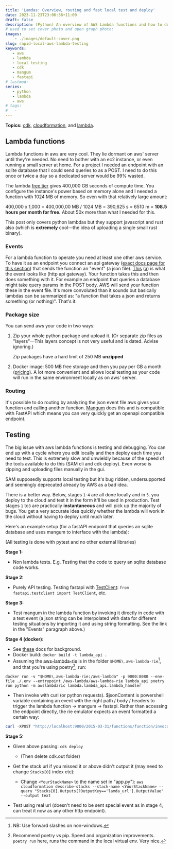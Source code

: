 ```yaml
---
title: 'Lamdas: Overview, routing and fast local test and deploy'
date: 2023-11-23T23:06:36+11:00
draft: false
description: (Python) An overview of AWS Lambda functions and how to do end to end testing. The function itself uses mangum to glue it to FastAPI.
# used to set cover photo and open graph photo:
images: 
    - ./images/default-cover.png
slug: rapid-local-aws-lambda-testing
keywords:
   - aws
   - lambda
   - local testing
   - cdk
   - mangum
   - fastapi
# lastmod: 
series:
   - python
   - lambda
   - aws
# tags: 
#   -
---
```




**Topics:** [cdk](https://docs.aws.amazon.com/cdk/v2/guide/home.html), [cloudformation](https://docs.aws.amazon.com/AWSCloudFormation/latest/UserGuide/cfn-whatis-concepts.html), and [lambda](https://docs.aws.amazon.com/lambda/latest/dg/welcome.html).

## Lambda functions

Lambda functions in aws are very cool. They lie dormant on aws' server until they're needed. No need to bother with an ec2 instance, or even running a small server at home. For a project I needed an endpoint with an sqlite database that I could send queries to as a POST. I need to do this once or twice a day so a dedicated server would be 99% wasted. 

The lambda [free tier](https://aws.amazon.com/lambda/pricing/) gives 400,000 GB seconds of compute time. You configure the instance's power based on memory alone and I needed a function with 1024 MB of memory.  So even with that relatively large amount:

400,000 x 1,000 =  400,000,00 MB / 1024 MB = 390,625 s = 6510 m = **108.5 hours per month for free.** About 50x more than what I needed for this. 

This post only covers python lambdas but they support javascript and rust also (which is **extremely** cool—the idea of uploading a single small rust binary). 

### Events

For a lambda function to operate you need at least one other aws service. To have it as an endpoint you connect an api gateway ([exact docs page for this section](https://docs.aws.amazon.com/lambda/latest/dg/services-apigateway.html#apigateway-add)) that sends the function an "event" (a json file). [This](https://github.com/awsdocs/aws-lambda-developer-guide/blob/main/sample-apps/nodejs-apig/event-v2.json) ([a](https://archive.is/hwDeR)) is what the event looks like (http api gateway). Your function takes this and then does something with it. For example an endpoint that queries a database might take query params in the POST body. AWS will send your function these in the event file. It's more convoluted than it sounds but basically lambdas can be summarized as: "a function that takes a json and returns something (or nothing)". That's it.

### Package size

You can send aws your code in two ways:

1. Zip your whole python package and upload it. (Or separate zip files as "layers"—This layers concept is not very useful and is dated. Advise ignoring.) 

    Zip packages have a hard limit of 250 MB **unzipped**

2. Docker image: 500 MB free storage and then you pay per GB a month ([pricing](https://aws.amazon.com/ecr/pricing/)). A lot more convenient and allows local testing as your code will run in the same environment locally as on aws' server.

### Routing

It's possible to do routing by analyzing the json event file aws gives your function and calling another function. [Mangum](https://mangum.io/) does this and is compatible with FastAPI which means you can very quickly get an openapi compatible endpoint.  

## Testing

The big issue with aws lambda functions is testing and debugging. You can end up with a cycle where you edit locally and then deploy each time you need to test. This is extremely slow and unwieldly because of the speed of the tools available to do this (SAM cli and cdk deploy). Even worse is zipping and uploading files manually in the gui.

SAM supposedly supports local testing but it's bug ridden, undersupported and seemingly deprecated already by AWS as a bad idea.

There is a better way. Below, stages `1`-`4` are all done locally and in `5`. you deploy to the cloud and test it in the form it'll be used in production. Test stages `1` to`3` are practically **instantaneous** and will pick up the majority of bugs. You get a very accurate idea quickly whether the lambda will work in the cloud without having to deploy until much later.

Here's an example setup (for a fastAPI endpoint that queries an sqlite database and uses mangum to interface with the lambda):

(All testing is done with pytest and no other external libraries)

**Stage 1:** 

- Non lambda tests. E.g. Testing that the code to query an sqlite database code works. 

**Stage 2:**

- Purely API testing. Testing fastapi with [TestClient](https://fastapi.tiangolo.com/tutorial/testing/#using-testclient): `from fastapi.testclient import TestClient`, etc.

**Stage 3:**

- Test mangum in the lambda function by invoking it directly in code with a test event (a json string can be interpolated with data for different testing situations by importing it and using string formatting. See the link in the "Events" paragraph above.) 

**Stage 4 (docker):**

- See [these](https://docs.aws.amazon.com/lambda/latest/dg/python-image.html#python-image-instructions) docs for background.
- Docker build: `docker build -t lambda_api .`
- Assuming the [aws-lambda-rie](https://github.com/aws/aws-lambda-python-runtime-interface-client#local-testing) is in the folder `$HOME\.aws-lambda-rie`[^1], and that you're using poetry[^2], run:

```shell
docker run -v "$HOME\.aws-lambda-rie:/aws-lambda" -p 9000:8080 --env-file ./.env --entrypoint /aws-lambda/aws-lambda-rie lambda_api poetry run python -m awslambdaric lambda.lambda_api.lambda_handler
```

 - Then invoke with curl (or python requests). $jsonContent is powershell variable containing an event with the right path / body / headers to trigger the lambda function -> mangum -> fastapi. Rather than accessing the endpoint directly, the rie emulator expects an event formatted a certain way:

```powershell
curl -XPOST "http://localhost:9000/2015-03-31/functions/function/invocations" -d $jsonContent
```

**Stage 5:**

- Given above passing: `cdk deploy`
    - (Then delete cdk.out folder)
- Get the stack url if you missed it or above didn't output it (may need to change `Stacks[0]` index etc):

    - Change `<YourStackName>` to the name set in "app.py"): `aws cloudformation describe-stacks --stack-name <YourStackName> --query "Stacks[0].Outputs[?OutputKey=='lamda_url'].OutputValue" --output text`

- Test using real url (doesn't need to be sent special event as in stage 4, can treat it now as any other http endpoint).

    







[^1]: NB: Use forward slashes on non-windows.  
[^2]: Recommend poetry vs pip. Speed and organization improvements. `poetry run` here, runs the command in the local virtual env. Very nice.
